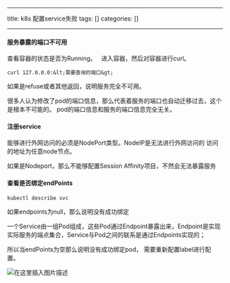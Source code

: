 
--- 
title:  k8s 配置service失败 
tags: []
categories: [] 

---
#### 服务暴露的端口不可用

查看容器的状态是否为Running。   进入容器，然后对容器进行curl。

```
curl 127.0.0.0:&lt;需要查询的端口&gt;

```

如果是refuse或者其他返回，说明服务完全不可用。

很多人认为修改了pod的端口信息，那么代表着服务的端口也自动迁移过去，这个是根本不可能的。 pod的端口信息和服务的端口信息完全无关。

#### 注册service

能够进行外网访问的必须是NodePort类型。NodeIP是无法进行外网访问的 访问的地址为任意node节点。

如果是Nodeport，那么不能够配置Session Affinity项目，不然会无法暴露服务

#### 查看是否绑定endPoints

```
kubectl describe svc

```

如果endpoints为null，那么说明没有成功绑定

一个Service由一组Pod组成，这些Pod通过Endpoint暴露出来，Endpoint是实现实际服务的端点集合，Service与Pod之间的联系是通过Endpoints实现的；

所以当endPoints为空那么说明没有成功绑定pod， 需要重新配置label进行配置。

<img src="https://img-blog.csdnimg.cn/2c83af2a849546758fca0e5e57cac4e2.png" alt="在这里插入图片描述">
